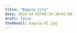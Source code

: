 ```yaml
---
title: "Baguio City"
date: 2018-04-02T00:34:38+02:00
draft: false
thumbnail: baguio-01.jpg
---
```


